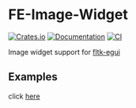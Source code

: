 # FE-Image-Widget

[![Crates.io](https://img.shields.io/crates/v/fe-image-widget.svg)](https://crates.io/crates/fe-image-widget)
[![Documentation](https://docs.rs/fe-image-widget/badge.svg)](https://docs.rs/fe-image-widget)
[![CI](https://github.com/Ar37-rs/fe-image-widget/actions/workflows/ci.yml/badge.svg)](https://github.com/Ar37-rs/fe-image-widget/actions/workflows/ci.yml)

Image widget support for [fltk-egui](https://github.com/fltk-rs/fltk-egui)


## Examples

click [here](https://github.com/Ar37-rs/fe-image-widget/tree/main/examples)